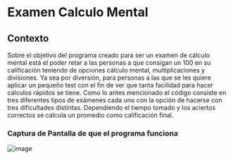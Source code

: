 # Examen Calculo Mental
## Contexto
Sobre el objetivo del programa creado para ser un examen de cálculo mental está el poder retar a las personas a que consigan un 100 en su calificación teniendo de opciones cálculo mental, multiplicaciones y divisiones. Ya sea por diversión, para personas a las que se les quiere aplicar un pequeño test con el fin de ver que tanta facilidad para hacer cálculos rápidos se tiene. Como lo antes mencionado el código consiste en tres diferentes tipos de exámenes cada uno con la opción de hacerse con tres dificultades distintas. Dependiendo el tiempo tomado y los aciertos correctos se calcula un promedio como calificación final. 
### Captura de Pantalla de que el programa funciona
![image](https://user-images.githubusercontent.com/111619317/195661637-b6c9ddce-837e-449c-8b9c-e1583fd046d9.png)
